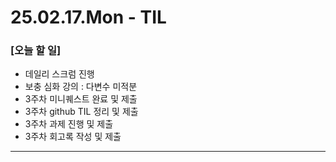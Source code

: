 # 25.02.17.Mon - TIL

### [오늘 할 일]

- 데일리 스크럼 진행
- 보충 심화 강의 : 다변수 미적분
- 3주차 미니퀘스트 완료 및 제출
- 3주차 github TIL 정리 및 제출
- 3주차 과제 진행 및 제출
- 3주차 회고록 작성 및 제출

---
